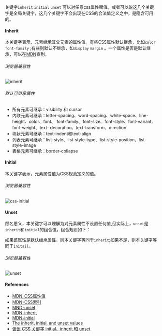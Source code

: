 关键字`inherit` `initial` `unset` 可以对任意css属性赋值。或者可以说这几个关键字是全局关键字，这几个关键字不会出现在CSS的合法值定义之中，是隐含可用的。

#### Inherit

本关键字表示，元素继承其父元素的属性值。有些CSS属性默认继承，比如`color` `font-family` ;有些则默认不继承，如`display` `margin` 。一个属性是否是默认继承，可以在[MDN](https://developer.mozilla.org/zh-CN/docs/Web/CSS/Reference)查到。

###### 浏览器兼容性

![inherit](/Users/yinliyue/Desktop/inherit.png)

###### 默认可继承属性

+ 所有元素可继承：visibility 和 cursor
+ 内联元素可继承：letter-spacing、word-spacing、white-space、line-height、color、font、 font-family、font-size、font-style、font-variant、font-weight、text- decoration、text-transform、direction
+ 块状元素可继承：text-indent和text-align
+ 列表元素可继承：list-style、list-style-type、list-style-position、list-style-image
+ 表格元素可继承：border-collapse

#### Initial

本关键字表示，元素属性值为CSS规范定义的值。

###### 浏览器兼容性

![css-initial](/Users/yinliyue/Desktop/css-initial.png)



#### Unset

顾名思义，本关键字可以理解为对元素属性不设置任何值,但实际上，`unset`是`inherit`和`initial`的组合值。组合规则如下：

如果该属性是默认继承属性，则本关键字等同于`inherit`;如果不是，则本关键字等同于`initail`。



###### 浏览器兼容性

![unset](/Users/yinliyue/Desktop/unset.png)



#### References

+ [MDN-CSS属性值](https://developer.mozilla.org/zh-CN/docs/Web/CSS/Value_definition_syntax)
+ [MDN-CSS索引](https://developer.mozilla.org/zh-CN/docs/Web/CSS/Reference)
+ [MND-unset](https://developer.mozilla.org/en-US/docs/Web/CSS/unset)
+ [MDN-inherit](https://developer.mozilla.org/en-US/docs/Web/CSS/inherit)
+ [MDN-initial](https://developer.mozilla.org/en-US/docs/Web/CSS/initial)
+ [The inherit, initial, and unset values](https://www.quirksmode.org/css/cascading/values.html)
+ [谈谈 CSS 关键字 initial、inherit 和 unset](http://web.jobbole.com/91110/)